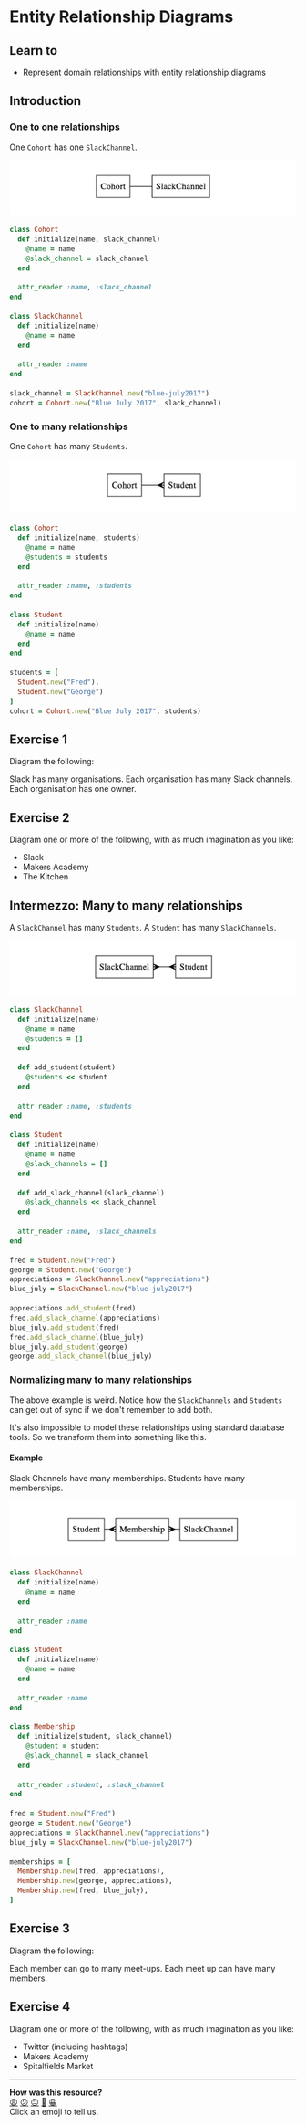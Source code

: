 Entity Relationship Diagrams
============================

## Learn to

* Represent domain relationships with entity relationship diagrams

## Introduction

### One to one relationships

One `Cohort` has one `SlackChannel`.

![one-to-one relationship](./diagrams/one-to-one.png)

```ruby
class Cohort
  def initialize(name, slack_channel)
    @name = name
    @slack_channel = slack_channel
  end

  attr_reader :name, :slack_channel
end

class SlackChannel
  def initialize(name)
    @name = name
  end

  attr_reader :name
end

slack_channel = SlackChannel.new("blue-july2017")
cohort = Cohort.new("Blue July 2017", slack_channel)
```

### One to many relationships

One `Cohort` has many `Students`.

![one-to-many relationship](./diagrams/one-to-many.png)

```ruby
class Cohort
  def initialize(name, students)
    @name = name
    @students = students
  end

  attr_reader :name, :students
end

class Student
  def initialize(name)
    @name = name
  end
end

students = [
  Student.new("Fred"),
  Student.new("George")
]
cohort = Cohort.new("Blue July 2017", students)
```

## Exercise 1

Diagram the following:

Slack has many organisations. Each organisation has many Slack channels. Each organisation has one owner.

## Exercise 2

Diagram one or more of the following, with as much imagination as you like:

* Slack
* Makers Academy
* The Kitchen

## Intermezzo: Many to many relationships

A `SlackChannel` has many `Students`.
A `Student` has many `SlackChannels`.

![many-to-many relationship](./diagrams/many-to-many1.png)

```ruby
class SlackChannel
  def initialize(name)
    @name = name
    @students = []
  end

  def add_student(student)
    @students << student
  end

  attr_reader :name, :students
end

class Student
  def initialize(name)
    @name = name
    @slack_channels = []
  end

  def add_slack_channel(slack_channel)
    @slack_channels << slack_channel
  end

  attr_reader :name, :slack_channels
end

fred = Student.new("Fred")
george = Student.new("George")
appreciations = SlackChannel.new("appreciations")
blue_july = SlackChannel.new("blue-july2017")

appreciations.add_student(fred)
fred.add_slack_channel(appreciations)
blue_july.add_student(fred)
fred.add_slack_channel(blue_july)
blue_july.add_student(george)
george.add_slack_channel(blue_july)
```

### Normalizing many to many relationships

The above example is weird. Notice how the `SlackChannels` and `Students` can get out of sync if we don't remember to add both.

It's also impossible to model these relationships using standard database tools. So we transform them into something like this.

#### Example

Slack Channels have many memberships.
Students have many memberships.

![many-to-many relationship](./diagrams/many-to-many2.png)

```ruby
class SlackChannel
  def initialize(name)
    @name = name
  end

  attr_reader :name
end

class Student
  def initialize(name)
    @name = name
  end

  attr_reader :name
end

class Membership
  def initialize(student, slack_channel)
    @student = student
    @slack_channel = slack_channel
  end

  attr_reader :student, :slack_channel
end

fred = Student.new("Fred")
george = Student.new("George")
appreciations = SlackChannel.new("appreciations")
blue_july = SlackChannel.new("blue-july2017")

memberships = [
  Membership.new(fred, appreciations),
  Membership.new(george, appreciations),
  Membership.new(fred, blue_july),
]
```

## Exercise 3

Diagram the following:

Each member can go to many meet-ups. Each meet up can have many members.

## Exercise 4

Diagram one or more of the following, with as much imagination as you like:

* Twitter (including hashtags)
* Makers Academy
* Spitalfields Market

<!-- BEGIN GENERATED SECTION DO NOT EDIT -->

---

**How was this resource?**  
[😫](https://airtable.com/shrUJ3t7KLMqVRFKR?prefill_Repository=skills-workshops&prefill_File=practicals/databases/entity_relationship_diagrams.md&prefill_Sentiment=😫) [😕](https://airtable.com/shrUJ3t7KLMqVRFKR?prefill_Repository=skills-workshops&prefill_File=practicals/databases/entity_relationship_diagrams.md&prefill_Sentiment=😕) [😐](https://airtable.com/shrUJ3t7KLMqVRFKR?prefill_Repository=skills-workshops&prefill_File=practicals/databases/entity_relationship_diagrams.md&prefill_Sentiment=😐) [🙂](https://airtable.com/shrUJ3t7KLMqVRFKR?prefill_Repository=skills-workshops&prefill_File=practicals/databases/entity_relationship_diagrams.md&prefill_Sentiment=🙂) [😀](https://airtable.com/shrUJ3t7KLMqVRFKR?prefill_Repository=skills-workshops&prefill_File=practicals/databases/entity_relationship_diagrams.md&prefill_Sentiment=😀)  
Click an emoji to tell us.

<!-- END GENERATED SECTION DO NOT EDIT -->
